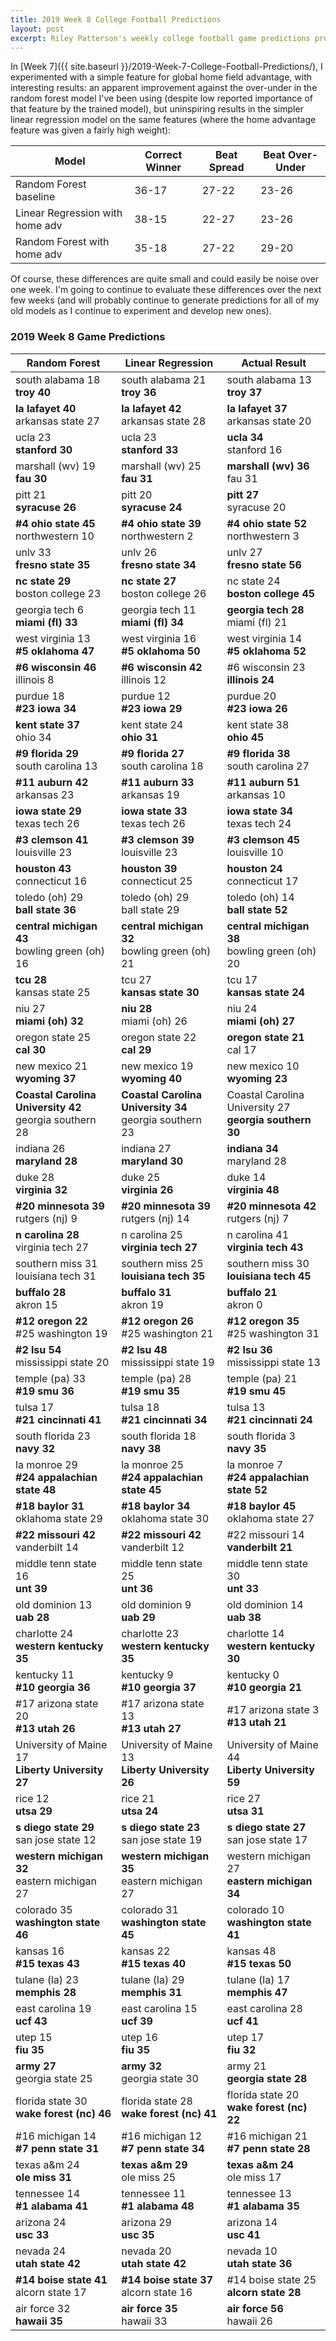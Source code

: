 ```yaml
---
title: 2019 Week 8 College Football Predictions
layout: post
excerpt: Riley Patterson's weekly college football game predictions produced from a gradually improving pagerank-based model. Updated with comparisons to actual results as those results come in.
---
```


In [Week 7]({{ site.baseurl }}/2019-Week-7-College-Football-Predictions/), I experimented with a simple feature for global home field advantage, with interesting results: an apparent improvement against the over-under in the random forest model I've been using (despite low reported importance of that feature by the trained model), but uninspiring results in the simpler linear regression model on the same features (where the home advantage feature was given a fairly high weight):

| Model | Correct Winner | Beat Spread | Beat Over-Under |
|-------|----------------|-------------|-----------------|
| Random Forest baseline | 36-17 | 27-22 | 23-26 |
| Linear Regression with home adv | 38-15 | 22-27 | 23-26 |
| Random Forest with home adv | 35-18 | 27-22 | 29-20 |

Of course, these differences are quite small and could easily be noise over one week. I'm going to continue to evaluate these differences over the next few weeks (and will probably continue to generate predictions for all of my old models as I continue to experiment and develop new ones).

### 2019 Week 8 Game Predictions

| Random Forest | Linear Regression | Actual Result |
|---------------|-------------------|---------------|
| south alabama 18<br>**troy 40** | south alabama 21<br>**troy 36** | south alabama 13<br>**troy 37** |
| **la lafayet 40**<br>arkansas state 27 | **la lafayet 42**<br>arkansas state 28 | **la lafayet 37**<br>arkansas state 20 |
| ucla 23<br>**stanford 30** | ucla 23<br>**stanford 33** | **ucla 34**<br>stanford 16 |
| marshall (wv) 19<br>**fau 30** | marshall (wv) 25<br>**fau 31** | **marshall (wv) 36**<br>fau 31 |
| pitt 21<br>**syracuse 26** | pitt 20<br>**syracuse 24** | **pitt 27**<br>syracuse 20 |
| **#4 ohio state 45**<br>northwestern 10 | **#4 ohio state 39**<br>northwestern 2 | **#4 ohio state 52**<br>northwestern 3 |
| unlv 33<br>**fresno state 35** | unlv 26<br>**fresno state 34** | unlv 27<br>**fresno state 56** |
| **nc state 29**<br>boston college 23 | **nc state 27**<br>boston college 26 | nc state 24<br>**boston college 45** |
| georgia tech 6<br>**miami (fl) 33** | georgia tech 11<br>**miami (fl) 34** | **georgia tech 28**<br>miami (fl) 21 |
| west virginia 13<br>**#5 oklahoma 47** | west virginia 16<br>**#5 oklahoma 50** | west virginia 14<br>**#5 oklahoma 52** |
| **#6 wisconsin 46**<br>illinois 8 | **#6 wisconsin 42**<br>illinois 12 | #6 wisconsin 23<br>**illinois 24** |
| purdue 18<br>**#23 iowa 34** | purdue 12<br>**#23 iowa 29** | purdue 20<br>**#23 iowa 26** |
| **kent state 37**<br>ohio 34 | kent state 24<br>**ohio 31** | kent state 38<br>**ohio 45** |
| **#9 florida 29**<br>south carolina 13 | **#9 florida 27**<br>south carolina 18 | **#9 florida 38**<br>south carolina 27 |
| **#11 auburn 42**<br>arkansas 23 | **#11 auburn 33**<br>arkansas 19 | **#11 auburn 51**<br>arkansas 10 |
| **iowa state 29**<br>texas tech 26 | **iowa state 33**<br>texas tech 26 | **iowa state 34**<br>texas tech 24 |
| **#3 clemson 41**<br>louisville 23 | **#3 clemson 39**<br>louisville 23 | **#3 clemson 45**<br>louisville 10 |
| **houston 43**<br>connecticut 16 | **houston 39**<br>connecticut 25 | **houston 24**<br>connecticut 17 |
| toledo (oh) 29<br>**ball state 36** | toledo (oh) 29<br>ball state 29 | toledo (oh) 14<br>**ball state 52** |
| **central michigan 43**<br>bowling green (oh) 16 | **central michigan 32**<br>bowling green (oh) 21 | **central michigan 38**<br>bowling green (oh) 20 |
| **tcu 28**<br>kansas state 25 | tcu 27<br>**kansas state 30** | tcu 17<br>**kansas state 24** |
| niu 27<br>**miami (oh) 32** | **niu 28**<br>miami (oh) 26 | niu 24<br>**miami (oh) 27** |
| oregon state 25<br>**cal 30** | oregon state 22<br>**cal 29** | **oregon state 21**<br>cal 17 |
| new mexico 21<br>**wyoming 37** | new mexico 19<br>**wyoming 40** | new mexico 10<br>**wyoming 23** |
| **Coastal Carolina University 42**<br>georgia southern 28 | **Coastal Carolina University 34**<br>georgia southern 23 | Coastal Carolina University 27<br>**georgia southern 30** |
| indiana 26<br>**maryland 28** | indiana 27<br>**maryland 30** | **indiana 34**<br>maryland 28 |
| duke 28<br>**virginia 32** | duke 25<br>**virginia 26** | duke 14<br>**virginia 48** |
| **#20 minnesota 39**<br>rutgers (nj) 9 | **#20 minnesota 39**<br>rutgers (nj) 14 | **#20 minnesota 42**<br>rutgers (nj) 7 |
| **n carolina 28**<br>virginia tech 27 | n carolina 25<br>**virginia tech 27** | n carolina 41<br>**virginia tech 43** |
| southern miss 31<br>louisiana tech 31 | southern miss 25<br>**louisiana tech 35** | southern miss 30<br>**louisiana tech 45** |
| **buffalo 28**<br>akron 15 | **buffalo 31**<br>akron 19 | **buffalo 21**<br>akron 0 |
| **#12 oregon 22**<br>#25 washington 19 | **#12 oregon 26**<br>#25 washington 21 | **#12 oregon 35**<br>#25 washington 31 |
| **#2 lsu 54**<br>mississippi state 20 | **#2 lsu 48**<br>mississippi state 19 | **#2 lsu 36**<br>mississippi state 13 |
| temple (pa) 33<br>**#19 smu 36** | temple (pa) 28<br>**#19 smu 35** | temple (pa) 21<br>**#19 smu 45** |
| tulsa 17<br>**#21 cincinnati 41** | tulsa 18<br>**#21 cincinnati 34** | tulsa 13<br>**#21 cincinnati 24** |
| south florida 23<br>**navy 32** | south florida 18<br>**navy 38** | south florida 3<br>**navy 35** |
| la monroe 29<br>**#24 appalachian state 48** | la monroe 25<br>**#24 appalachian state 45** | la monroe 7<br>**#24 appalachian state 52** |
| **#18 baylor 31**<br>oklahoma state 29 | **#18 baylor 34**<br>oklahoma state 30 | **#18 baylor 45**<br>oklahoma state 27 |
| **#22 missouri 42**<br>vanderbilt 14 | **#22 missouri 42**<br>vanderbilt 12 | #22 missouri 14<br>**vanderbilt 21** |
| middle tenn state 16<br>**unt 39** | middle tenn state 25<br>**unt 36** | middle tenn state 30<br>**unt 33** |
| old dominion 13<br>**uab 28** | old dominion 9<br>**uab 29** | old dominion 14<br>**uab 38** |
| charlotte 24<br>**western kentucky 35** | charlotte 23<br>**western kentucky 35** | charlotte 14<br>**western kentucky 30** |
| kentucky 11<br>**#10 georgia 36** | kentucky 9<br>**#10 georgia 37** | kentucky 0<br>**#10 georgia 21** |
| #17 arizona state 20<br>**#13 utah 26** | #17 arizona state 13<br>**#13 utah 27** | #17 arizona state 3<br>**#13 utah 21** |
| University of Maine 17<br>**Liberty University 27** | University of Maine 13<br>**Liberty University 26** | University of Maine 44<br>**Liberty University 59** |
| rice 12<br>**utsa 29** | rice 21<br>**utsa 24** | rice 27<br>**utsa 31** |
| **s diego state 29**<br>san jose state 12 | **s diego state 23**<br>san jose state 19 | **s diego state 27**<br>san jose state 17 |
| **western michigan 32**<br>eastern michigan 27 | **western michigan 35**<br>eastern michigan 27 | western michigan 27<br>**eastern michigan 34** |
| colorado 35<br>**washington state 46** | colorado 31<br>**washington state 45** | colorado 10<br>**washington state 41** |
| kansas 16<br>**#15 texas 43** | kansas 22<br>**#15 texas 40** | kansas 48<br>**#15 texas 50** |
| tulane (la) 23<br>**memphis 28** | tulane (la) 29<br>**memphis 31** | tulane (la) 17<br>**memphis 47** |
| east carolina 19<br>**ucf 43** | east carolina 15<br>**ucf 39** | east carolina 28<br>**ucf 41** |
| utep 15<br>**fiu 35** | utep 16<br>**fiu 35** | utep 17<br>**fiu 32** |
| **army 27**<br>georgia state 25 | **army 32**<br>georgia state 30 | army 21<br>**georgia state 28** |
| florida state 30<br>**wake forest (nc) 46** | florida state 28<br>**wake forest (nc) 41** | florida state 20<br>**wake forest (nc) 22** |
| #16 michigan 14<br>**#7 penn state 31** | #16 michigan 12<br>**#7 penn state 34** | #16 michigan 21<br>**#7 penn state 28** |
| texas a&m 24<br>**ole miss 31** | **texas a&m 29**<br>ole miss 25 | **texas a&m 24**<br>ole miss 17 |
| tennessee 14<br>**#1 alabama 41** | tennessee 11<br>**#1 alabama 48** | tennessee 13<br>**#1 alabama 35** |
| arizona 24<br>**usc 33** | arizona 29<br>**usc 35** | arizona 14<br>**usc 41** |
| nevada 24<br>**utah state 42** | nevada 20<br>**utah state 42** | nevada 10<br>**utah state 36** |
| **#14 boise state 41**<br>alcorn state 17 | **#14 boise state 37**<br>alcorn state 16 | #14 boise state 25<br>**alcorn state 28** |
| air force 32<br>**hawaii 35** | **air force 35**<br>hawaii 33 | **air force 56**<br>hawaii 26 |
